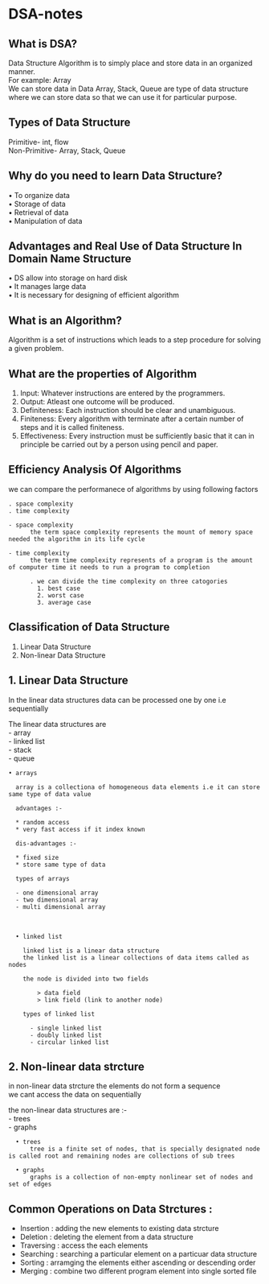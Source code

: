 # DSA-notes

## What is DSA?
Data Structure Algorithm is to simply place and store data in an organized manner. <br />
For example: Array <br />
We can store data in Data Array, Stack, Queue are type of data structure where we can store data so that we can use it for particular purpose. <br />

## Types of Data Structure
Primitive- int, flow <br />
Non-Primitive- Array, Stack, Queue <br />

## Why do you need to learn Data Structure?
•	To organize data <br />
•	Storage of data <br />
•	Retrieval of data <br />
•	Manipulation of data <br />

## Advantages and Real Use of Data Structure In Domain Name Structure
•	DS allow into storage on hard disk <br />
•	It manages large data <br />
•	It is necessary for designing of efficient algorithm <br />

## What is an Algorithm?
Algorithm is a set of instructions which leads to a step procedure for solving a given problem. <br />

## What are the properties of Algorithm
1.	Input: Whatever instructions are entered by the programmers. <br />
2.	Output: Atleast one outcome will be produced. <br />
3.	Definiteness: Each instruction should be clear and unambiguous. <br /> 
4.	Finiteness: Every algorithm with terminate after a certain number of steps and it is called finiteness. <br />
5.	Effectiveness: Every instruction must be sufficiently basic that it can in principle be carried out by a person using pencil and paper. <br />

## Efficiency Analysis Of Algorithms

  we can compare the performanece of algorithms by using following factors <br />
  
    . space complexity 
    . time complexity 
    
    - space complexity
          the term space complexity represents the mount of memory space needed the algorithm in its life cycle
          
    - time complexity
          the term time complexity represents of a program is the amount of computer time it needs to run a program to completion
          
          . we can divide the time complexity on three catogories
            1. best case
            2. worst case
            3. average case

## Classification of Data Structure
1. Linear Data Structure
2. Non-linear Data Structure


## 1. Linear Data Structure
  In the linear data structures data can be processed one by one i.e sequentially <br />
  
  The linear data structures are <br />
    - array <br />
    - linked list <br />
    - stack <br />
    - queue <br />
    
    • arrays
    
      array is a collectiona of homogeneous data elements i.e it can store same type of data value 
      
      advantages :- 
      
      * random access 
      * very fast access if it index known 
      
      dis-advantages :- 
      
      * fixed size
      * store same type of data
      
      types of arrays
      
      - one dimensional array
      - two dimensional array
      - multi dimensional array
      
<br />
      
      • linked list
      
        linked list is a linear data structure
        the linked list is a linear collections of data items called as nodes
        
        the node is divided into two fields
        
            > data field
            > link field (link to another node)
            
        types of linked list
        
          - single linked list
          - doubly linked list
          - circular linked list
          
 ## 2. Non-linear data strcture
   in non-linear data strcture the elements do not form a sequence <br />
   we cant access the data on sequentially <br />
   
   the non-linear data structures are :- <br />
    - trees <br />
    - graphs <br />
      
      • trees
          tree is a finite set of nodes, that is specially designated node is called root and remaining nodes are collections of sub trees
      
      • graphs
          graphs is a collection of non-empty nonlinear set of nodes and set of edges
          
          
 ## Common Operations on Data Strctures : <br />
   * Insertion : adding the new elements to existing data strcture
   * Deletion  : deleting the element from a data structure
   * Traversing : access the each elements
   * Searching : searching a particular element on a particuar data structure
   * Sorting : arramging the elements either ascending or descending order
   * Merging : combine two different program element into single sorted file
    
  
      
    
